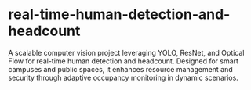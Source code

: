 # real-time-human-detection-and-headcount
A scalable computer vision project leveraging YOLO, ResNet, and Optical Flow for real-time human detection and headcount. Designed for smart campuses and public spaces, it enhances resource management and security through adaptive occupancy monitoring in dynamic scenarios.
